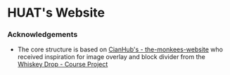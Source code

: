 # HUAT's Website

### Acknowledgements

- The core structure is based on [CianHub's - the-monkees-website](https://github.com/CianHub/the-monkees-website) who received inspiration for image overlay and block divider from the [Whiskey Drop - Course Project](https://github.com/Code-Institute-Solutions/BootstrapLandingPage)